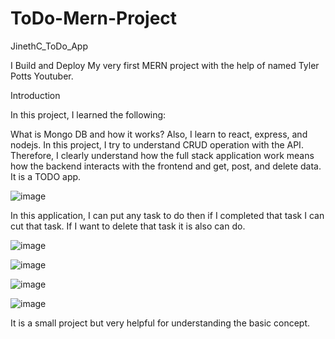 # ToDo-Mern-Project
JinethC_ToDo_App

I Build and Deploy My very first MERN project with the help of named Tyler Potts Youtuber.

Introduction

In this project, I learned the following:

What is Mongo DB and how it works? Also, I learn to react, express, and nodejs. In this project, I try to understand CRUD operation with the API. 
Therefore, I clearly understand how the full stack application work means how the backend interacts with the frontend and get, post, and delete data. It is a TODO app.

![image](https://github.com/JinetC/ToDo-Mern-Project/assets/110524681/c1bd16ab-5b58-48e9-bc74-30a448262998)

In this application, I can put any task to do then if I completed that task I can cut that task. If I want to delete that task it is also can do. 

![image](https://github.com/JinetC/ToDo-Mern-Project/assets/110524681/d687d6f6-0e1e-4467-ab26-4d27bf47792e)

![image](https://github.com/JinetC/ToDo-Mern-Project/assets/110524681/7ff72ea7-0753-4791-9705-1843775b8e17)

![image](https://github.com/JinetC/ToDo-Mern-Project/assets/110524681/0d45b665-929a-466f-ac93-731b77d67bdc)

![image](https://github.com/JinetC/ToDo-Mern-Project/assets/110524681/38264528-8a89-4f74-aac0-8ef33c63c89f)

It is a small project but very helpful for understanding the basic concept.












